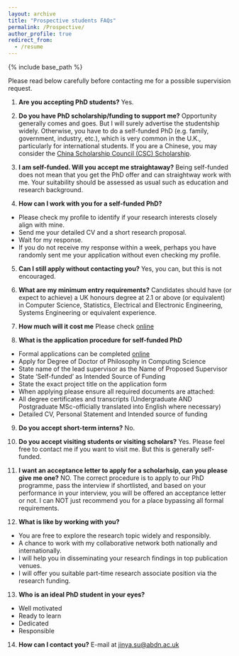 ```yaml
---
layout: archive
title: "Prospective students FAQs"
permalink: /Prospective/
author_profile: true
redirect_from:
  - /resume
---
```


{% include base_path %}

Please read below carefully before contacting me for a possible supervision request. 


1. **Are you accepting PhD students?**
Yes. 

2. **Do you have PhD scholarship/funding to support me?**
Opportunity generally comes and goes. But I will surely advertise the studentship widely. Otherwise, you have to do a self-funded PhD (e.g. family, government, industry, etc.), which is very common in the U.K., particularly for international students. If you are a Chinese, you may consider the [China Scholarship Council (CSC) Scholarship](https://www.abdn.ac.uk/study/funding/348). 

3. **I am self-funded. Will you accept me straightaway?**
Being self-funded does not mean that you get the PhD offer and can straightway work with me. Your suitability should be assessed as usual such as education and research background.  

4. **How can I work with you for a self-funded PhD?**
 * Please check my profile to identify if your research interests closely align with mine.
 * Send me your detailed CV and a short research proposal.
 * Wait for my response.
 * If you do not receive my response within a week, perhaps you have randomly sent me your application without even checking my profile. 

5. **Can I still apply without contacting you?**
Yes, you can, but this is not encouraged. 

6. **What are my minimum entry requirements?**
Candidates should have (or expect to achieve) a UK honours degree at 2.1 or above (or equivalent) in Computer Science, Statistics, Electrical and Electronic Engineering, Systems Engineering or equivalent experience. 

7. **How much will it cost me**
Please check [online](https://www.abdn.ac.uk/study/international/finance.php)

8. **What is the application procedure for self-funded PhD**
  * Formal applications can be completed [online](https://www.abdn.ac.uk/pgap/login.php)
  * Apply for Degree of Doctor of Philosophy in Computing Science
  * State name of the lead supervisor as the Name of Proposed Supervisor
  * State ‘Self-funded’ as Intended Source of Funding
  * State the exact project title on the application form
  * When applying please ensure all required documents are attached:
  * All degree certificates and transcripts (Undergraduate AND Postgraduate MSc-officially translated into English where necessary)
  * Detailed CV, Personal Statement and Intended source of funding

9. **Do you accept short-term interns?**
No. 

10. **Do you accept visiting students or visiting scholars?**
Yes. Please feel free to contact me if you want to visit me. But this is generally self-funded. 

11. **I want an acceptance letter to apply for a scholarhsip, can you please give me one?**
NO. The correct procedure is to apply to our PhD programme, pass the interview if shortlisted, and based on your performance in your interview, you will be offered an acceptance letter or not. I can NOT just recommend you for a place bypassing all formal requirements.

12. **What is like by working with you?**
  * You are free to explore the research topic widely and responsibly.
  * A chance to work with my collaborative network both nationally and internationally.
  * I will help you in disseminating your research findings in top publication venues. 
  * I will offer you suitable part-time research associate position via the research funding.


13. **Who is an ideal PhD student in your eyes?**
  * Well motivated 
  * Ready to learn 
  * Dedicated
  * Responsible

14. **How can I contact you?**
E-mail at jinya.su@abdn.ac.uk 


